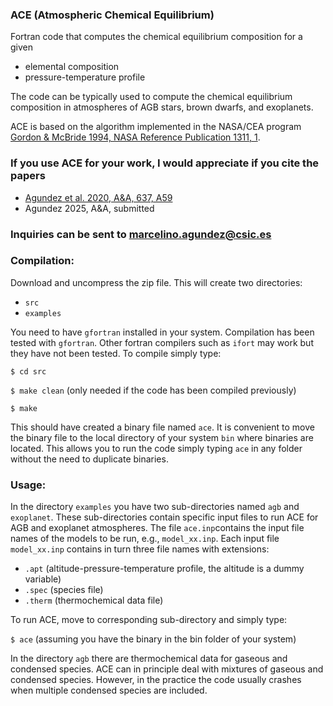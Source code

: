 ### ACE (Atmospheric Chemical Equilibrium) #

  Fortran code that computes the chemical equilibrium composition for a given
   - elemental composition
   - pressure-temperature profile

  The code can be typically used to compute the chemical equilibrium composition in atmospheres of
  AGB stars, brown dwarfs, and exoplanets.

  ACE is based on the algorithm implemented in the NASA/CEA program [Gordon & McBride 1994, NASA Reference Publication 1311, 1](https://ntrs.nasa.gov/api/citations/19950013764/downloads/19950013764.pdf).

### If you use ACE for your work, I would appreciate if you cite the papers
   - [Agundez et al. 2020, A&A, 637, A59](https://www.aanda.org/articles/aa/full_html/2020/05/aa37496-20/aa37496-20.html)
   - Agundez 2025, A&A, submitted

### Inquiries can be sent to marcelino.agundez@csic.es

### Compilation:

  Download and uncompress the zip file. This will create two directories:

   - `src`
   - `examples`

  You need to have `gfortran` installed in your system. Compilation has been tested with `gfortran`.
  Other fortran compilers such as `ifort` may work but they have not been tested.
  To compile simply type:

`$ cd src`

`$ make clean`       (only needed if the code has been compiled previously)

`$ make`


  This should have created a binary file named `ace`.
  It is convenient to move the binary file to the local directory of your system `bin` where binaries are located.
  This allows you to run the code simply typing `ace` in any folder without the need to duplicate binaries.

### Usage:

  In the directory `examples` you have two sub-directories named `agb` and `exoplanet`.
  These sub-directories contain specific input files to run ACE for AGB and exoplanet atmospheres.
  The file `ace.inp`contains the input file names of the models to be run, e.g., `model_xx.inp`.
  Each input file `model_xx.inp` contains in turn three file names with extensions:
   - `.apt`        (altitude-pressure-temperature profile, the altitude is a dummy variable)
   - `.spec`       (species file)
   - `.therm`      (thermochemical data file)
 
  To run ACE, move to corresponding sub-directory and simply type:

`$ ace`              (assuming you have the binary in the bin folder of your system)

  In the directory `agb` there are thermochemical data for gaseous and condensed species.
  ACE can in principle deal with mixtures of gaseous and condensed species.
  However, in the practice the code usually crashes when multiple condensed species are included.
